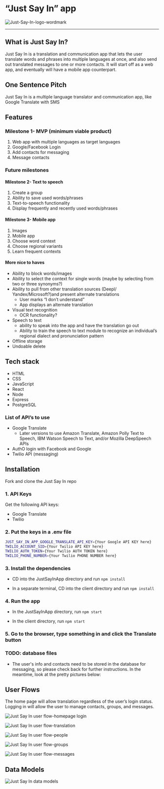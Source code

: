 # **“Just Say In” app**

![Just-Say-In-logo-wordmark](readme_images/Just-Say-In-logo-wordmark.png)

---

## What is Just Say In?

Just Say In is a translation and communication app that lets the user translate words and phrases into multiple languages at once, and also send out translated messages to one or more contacts. It will start off as a web app, and eventually will have a mobile app counterpart.

## One Sentence Pitch

Just Say In is a multiple language translator and communication app, like Google Translate with SMS

## Features

### Milestone 1- MVP (minimum viable product)

1. Web app with multiple languages as target languages
2. Google/Facebook Login
3. Add contacts for messaging
4. Message contacts

### Future milestones

#### Milestone 2- Text to speech

1. Create a group
2. Ability to save used words/phrases
3. Text-to-speech functionality
4. Display frequently and recently used words/phrases

#### Milestone 3- Mobile app

1. Images
2. Mobile app
3. Choose word context
4. Choose regional variants
5. Learn frequent contexts

#### More nice to haves

- Ability to block words/images
- Ability to select the context for single words (maybe by selecting from two or three synonyms?)
- Ability to pull from other translation sources (Deepl/ Yandex/Microsoft?)and present alternate translations
  - User marks “I don’t understand”
  - App displays an alternate translation
- Visual text recognition
  - OCR functionality?
- Speech to text
  - ability to speak into the app and have the translation go out
  - Ability to train the speech to text module to recognize an individual’s regional dialect and pronunciation pattern
- Offline storage
- Undoable delete

## Tech stack

- HTML
- CSS
- JavaScript
- React
- Node
- Express
- PostgreSQL

### List of API’s to use

- Google Translate
  - Later versions to use Amazon Translate, Amazon Polly Text to Speech, IBM Watson Speech to Text, and/or Mozilla DeepSpeech APIs
- AuthO login with Facebook and Google
- Twilio API (messaging)

## Installation

Fork and clone the Just Say In repo

### 1. API Keys

Get the following API keys:

- Google Translate
- Twilio

### 2. Put the keys in a .env file

```sh
JUST_SAY_IN_APP_GOOGLE_TRANSLATE_API_KEY={Your Google API KEY here}
TWILIO_ACCOUNT_SID={Your Twilio API KEY here}
TWILIO_AUTH_TOKEN={Your Twilio AUTH TOKEN here}
TWILIO_PHONE_NUMBER={Your Twilio PHONE NUMBER here}
```

### 3. Install the dependencies

- CD into the JustSayInApp directory and run `npm install`

- In a separate terminal, CD into the client directory and run `npm install`

### 4. Run the app

- In the JustSayInApp directory, run `npm start`

- In the client directory, run `npm start`

### 5. Go to the browser, type something in and click the Translate button

### TODO: database files

- The user's info and contacts need to be stored in the database for messaging, so please check back for further instructions. In the meantime, look at the pretty pictures below:

## User Flows

The home page will allow translation regardless of the user’s login status. Logging in will allow the user to manage contacts, groups, and messages.

![Just Say In user flow-homepage login](readme_images/Just_Say_In_user_flow-homepage_login.png)

![Just Say In user flow-translation](readme_images/Just_Say_In_user_flow-translation.png)

![Just Say In user flow-people](readme_images/Just_Say_In_user_flow-people.png)

![Just Say In user flow-groups](readme_images/Just_Say_In_user_flow-groups.png)

![Just Say In user flow-messages](readme_images/Just_Say_In_user_flow-messages.png)

## Data Models

![Just Say In data models](readme_images/Just_Say_In_data_models.png)
